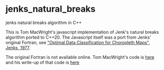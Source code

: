 # jenks_natural_breaks
jenks natural breaks algorithm in C++

This is Tom MacWright's javascript implementation of Jenk's natural breaks algorithm ported to C++20. The Javascript itself was a port from Jenks' original Fortran, see ["Optimal Data Classification for Choropleth Maps", Jenks, 1977](https://books.google.com/books/about/Optimal_Data_Classification_for_Chorople.html?id=HvAENQAACAAJ).
 
 The original Fortran is not available online.
 Tom MacWright's code is [here](https://gist.github.com/tmcw/4977508)
 and his write-up of that code is [here](https://macwright.com/2013/02/18/literate-jenks)

